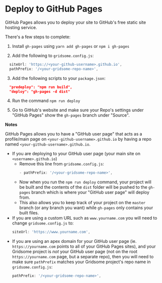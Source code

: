 # Deploy to GitHub Pages

GitHub Pages allows you to deploy your site to GitHub's free static site hosting service.

There's a few steps to complete:

1. Install `gh-pages` using `yarn add gh-pages` or `npm i gh-pages`

2. Add the following to `gridsome.config.js`:

```js
  siteUrl: 'https://<your-github-username>.github.io',
  pathPrefix: '/<your-gridsome-repo-name>',
```

3. Add the following scripts to your `package.json`:

```json
  "predeploy": "npm run build",
  "deploy": "gh-pages -d dist"
```

4. Run the command `npm run deploy`

5. Go to GitHub's website and make sure your Repo's settings under "GitHub Pages" show the `gh-pages` branch under "Source".

**Notes**

GitHub Pages allows you to have a "GitHub user page" that acts as a profile/main page on `<your-github-username>.github.io` by having a repo named `<your-github-username>.github.io`.
* If you are deploying to your GitHub user page (your main site on `<username>.github.io`)
  * Remove this line from `gridsome.config.js`:
    ```js
    - pathPrefix: '/<your-gridsome-repo-name>',
    ```
  * Now when you run the `npm run deploy` command, your project will be built and the contents of the `dist` folder will be pushed to the `gh-pages` branch which is where your "GitHub user page" will deploy from.
  * This also allows you to keep track of your project on the `master` branch (or any branch you want) while `gh-pages` only contains your built files.
* If you are using a custom URL such as `www.yourname.com` you will need to change `gridsome.config.js` to:
  ```js
  siteUrl: 'https://www.yourname.com',
  ```
* If you are using an apex domain for your GitHub user page (ie. `https://yourname.com` points to all of your GitHub Pages sites), and your Gridsome project is *not* your GitHub user page (not on the root `https://yourname.com` page, but a separate repo), then you will need to make sure `pathPrefix` matches your Gridsome project's repo name in `gridsome.config.js`:
  ```js
  pathPrefix: '/<your-gridsome-repo-name>',
  ```
